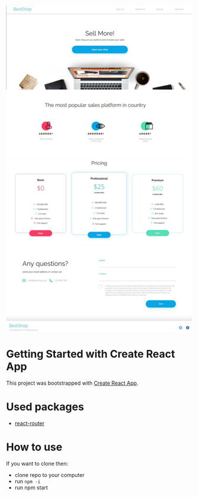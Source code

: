 ![Header](Opening_Header.jpg)
![Statistic](Statistics.jpg)
![Pricing](Pricing.jpg)
![Contact](Contact.jpg)


# Getting Started with Create React App

This project was bootstrapped with [Create React App](https://github.com/facebook/create-react-app).

# Used packages
* [react-router](https://www.npmjs.com/package/react-router)

# How to use
If you want to clone then: 
- clone repo to your computer
- run `npm -i`
- run npm start